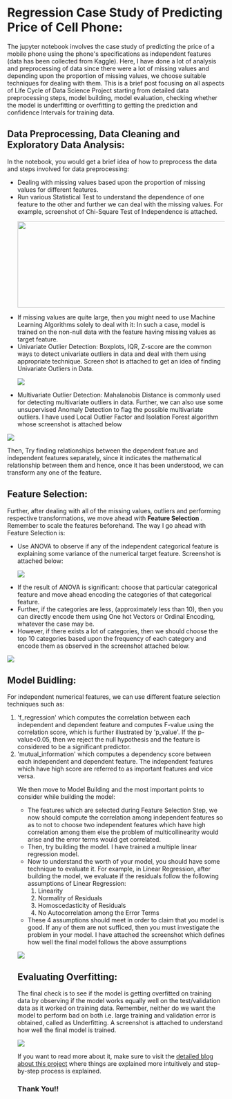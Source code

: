 <h1>Regression Case Study of Predicting Price of Cell Phone:</h1>

<p>The jupyter notebook involves the case study of predicting the price of a mobile phone using the phone's specifications as independent features (data has been collected from Kaggle). Here, I have done a lot of analysis and preprocessing of data since there were a lot of missing values and depending upon the proportion of missing values, we choose suitable techniques for dealing with them. This is a brief post focusing on all aspects of Life Cycle of Data Science Project starting from detailed data preprocessing steps, model building, model evaluation, checking whether the model is underfitting or overfitting to getting the prediction and confidence Intervals for training data.</p>

<h2>Data Preprocessing, Data Cleaning and Exploratory Data Analysis:</h2>
<p>In the notebook, you would get a brief idea of how to preprocess the data and steps involved for data preprocessing:
<ul><li>Dealing with missing values based upon the proportion of missing values for different features.</li>
<li> Run various Statistical Test to understand the dependence of one feature to the other and further we can deal with the missing values. For example, screenshot of Chi-Square Test of Independence is attached.</li>
<p><img src='https://user-images.githubusercontent.com/64635584/119385578-ede8ff00-bce3-11eb-8a4f-c7cbf7e1fa94.png', width='500', height='200'></p>
<li>If missing values are quite large, then you might need to use Machine Learning Algorithms solely to deal with it: In such a case, model is trained on the non-null data with the feature having missing values as target feature.</li>
<li>Univariate Outlier Detection: Boxplots, IQR, Z-score are the common ways to detect univariate outliers in data and deal with them using appropriate technique. Screen shot is attached to get an idea of finding Univariate Outliers in Data.</li>
 <p><img src=https://user-images.githubusercontent.com/64635584/119386180-cba3b100-bce4-11eb-8d36-abaddb2fbaf5.png></p>
<li>Multivariate Outlier Detection: Mahalanobis Distance is commonly used for detecting multivariate outliers in data. Further, we can also use some unsupervised Anomaly Detection to flag the possible multivariate outliers. I have used Local Outlier Factor and Isolation Forest algorithm whose screenshot is attached below</li></ul></p>
<p><img src=https://user-images.githubusercontent.com/64635584/119386315-faba2280-bce4-11eb-9ee4-f40043c289d9.png></p>
    
<p>Then, Try finding relationships between the dependent feature and independent features separately, since it indicates the mathematical relationship between them and hence, once it has been understood, we can transform any one of the feature.</p>
    
<h2>Feature Selection:</h2>
<p>Further, after dealing with all of the missing values, outliers and performing respective transformations, we move ahead with <strong>Feature Selection </strong>. Remember to scale the features beforehand. The way I go ahead with Feature Selection is:
<ul><li>Use ANOVA to observe if any of the independent categorical feature is explaining some variance of the numerical target feature. Screenshot is attached below:</li>
 <p><img src=!https://user-images.githubusercontent.com/64635584/119386512-479df900-bce5-11eb-897b-41eae91e3b07.png></p>
<li>If the result of ANOVA is significant: choose that particular categorical feature and move ahead encoding the categories of that categorical feature.</li>
<li>Further, if the categories are less, (approximately less than 10), then you can directly encode them using One hot Vectors or Ordinal Encoding, whatever the case may be.</li>
<li>However, if there exists a lot of categories, then we should choose the top 10 categories based upon the frequency of each category and encode them as observed in the screenshot attached below.</li></ul></p>
<p><img src=https://user-images.githubusercontent.com/64635584/119386608-68fee500-bce5-11eb-92c1-ff2202538ff6.png></p>

<h2>Model Buidling:</h2>
<p>For independent numerical features, we can use different feature selection techniques such as:
<ol><li>  'f_regression' which computes the correlation between each independent and dependent feature and computes F-value using the correlation score, which is further illustrated by 'p_value'. If the p-value<0.05, then we reject the null hypothesis and the feature is considered to be a significant predictor.</li>
<li> 'mutual_information' which computes a dependency score between each independent and dependent feature. The independent features which have high score are referred to as important features and vice versa.</li></p>


<p>We then move to Model Building and the most important points to consider while building the model:
<ul><li>The features which are selected during Feature Selection Step, we now should compute the correlation among independent features so as to not to choose two independent features which have high correlation among them else the problem of multicollinearity would arise and the error terms would get correlated.</li>
<li>Then, try building the model. I have trained a multiple linear regression model.</li>
<li>Now to understand the worth of your model, you should have some technique to evaluate it. For example, in Linear Regression, after building the model, we evaluate if the residuals follow the following assumptions of Linear Regression:
<ol><li>Linearity</li>
<li>Normality of Residuals</li>
<li>Homoscedasticity of Residuals</li>
<li>No Autocorrelation among the Error Terms</li></ol></li>
<li>These 4 assumptions should meet in order to claim that you model is good. If any of them are not sufficed, then you must investigate the problem in your model. I have attached the screenshot which defines how well the final model follows the above assumptions</li></ul></p>
<p><img src=https://user-images.githubusercontent.com/64635584/119386782-a3688200-bce5-11eb-9c98-49c381ca712c.png></p>

<h2>Evaluating Overfitting:</h2>
<p>The final check is to see if the model is getting overfitted on training data by observing if the model works equally well on the test/validation data as it worked on training data. Remember, neither do we want the model to perform bad on both i.e. large training and validation error is obtained, called as Underfitting. A screenshot is attached to understand how well the final model is trained.</p>
<p><img src=https://user-images.githubusercontent.com/64635584/119387596-c8a9c000-bce6-11eb-933c-985ab0cb4f3a.png></p>

If you want to read more about it, make sure to visit the [detailed blog about this project](https://animeshshukla06.medium.com/regression-case-study-of-predicting-the-price-of-cell-phone-using-its-specifications-brand-name-18b7e76fe99a) where things are explained more intuitively and step-by-step process is explained.

<h3>Thank You!!</h3>
